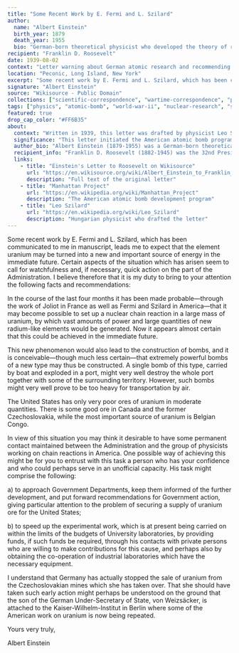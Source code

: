 ```yaml
---
title: "Some Recent Work by E. Fermi and L. Szilard"
author:
  name: "Albert Einstein"
  birth_year: 1879
  death_year: 1955
  bio: "German-born theoretical physicist who developed the theory of relativity, one of the two pillars of modern physics"
recipient: "Franklin D. Roosevelt"
date: 1939-08-02
context: "Letter warning about German atomic research and recommending American atomic bomb development"
location: "Peconic, Long Island, New York"
excerpt: "Some recent work by E. Fermi and L. Szilard, which has been communicated to me in manuscript, leads me to expect that the element uranium may be turned into a new and important source of energy in the immediate future."
signature: "Albert Einstein"
source: "Wikisource - Public Domain"
collections: ["scientific-correspondence", "wartime-correspondence", "political-letters"]
tags: ["physics", "atomic-bomb", "world-war-ii", "nuclear-research", "science-policy", "military"]
featured: true
drop_cap_color: "#FF6B35"
about:
  context: "Written in 1939, this letter was drafted by physicist Leo Szilard and signed by Einstein to warn President Roosevelt about Nazi Germany's potential development of atomic weapons. It led to the creation of the Manhattan Project."
  significance: "This letter initiated the American atomic bomb program and represents one of the most consequential scientific communications in history, marking the intersection of pure science and military application."
  author_bio: "Albert Einstein (1879-1955) was a German-born theoretical physicist who developed the theory of relativity. He won the Nobel Prize in Physics in 1921 and became a prominent public intellectual advocating for peace and civil rights."
  recipient_info: "Franklin D. Roosevelt (1882-1945) was the 32nd President of the United States, serving from 1933 until his death in 1945. He led the country through the Great Depression and most of World War II."
  links:
    - title: "Einstein's Letter to Roosevelt on Wikisource"
      url: "https://en.wikisource.org/wiki/Albert_Einstein_to_Franklin_D._Roosevelt_-_August_2,_1939"
      description: "Full text of the original letter"
    - title: "Manhattan Project"
      url: "https://en.wikipedia.org/wiki/Manhattan_Project"
      description: "The American atomic bomb development program"
    - title: "Leo Szilard"
      url: "https://en.wikipedia.org/wiki/Leo_Szilard"
      description: "Hungarian physicist who drafted the letter"
---
```


Some recent work by E. Fermi and L. Szilard, which has been communicated to me in manuscript, leads me to expect that the element uranium may be turned into a new and important source of energy in the immediate future. Certain aspects of the situation which has arisen seem to call for watchfulness and, if necessary, quick action on the part of the Administration. I believe therefore that it is my duty to bring to your attention the following facts and recommendations:

In the course of the last four months it has been made probable—through the work of Joliot in France as well as Fermi and Szilard in America—that it may become possible to set up a nuclear chain reaction in a large mass of uranium, by which vast amounts of power and large quantities of new radium-like elements would be generated. Now it appears almost certain that this could be achieved in the immediate future.

This new phenomenon would also lead to the construction of bombs, and it is conceivable—though much less certain—that extremely powerful bombs of a new type may thus be constructed. A single bomb of this type, carried by boat and exploded in a port, might very well destroy the whole port together with some of the surrounding territory. However, such bombs might very well prove to be too heavy for transportation by air.

The United States has only very poor ores of uranium in moderate quantities. There is some good ore in Canada and the former Czechoslovakia, while the most important source of uranium is Belgian Congo.

In view of this situation you may think it desirable to have some permanent contact maintained between the Administration and the group of physicists working on chain reactions in America. One possible way of achieving this might be for you to entrust with this task a person who has your confidence and who could perhaps serve in an unofficial capacity. His task might comprise the following:

a) to approach Government Departments, keep them informed of the further development, and put forward recommendations for Government action, giving particular attention to the problem of securing a supply of uranium ore for the United States;

b) to speed up the experimental work, which is at present being carried on within the limits of the budgets of University laboratories, by providing funds, if such funds be required, through his contacts with private persons who are willing to make contributions for this cause, and perhaps also by obtaining the co-operation of industrial laboratories which have the necessary equipment.

I understand that Germany has actually stopped the sale of uranium from the Czechoslovakian mines which she has taken over. That she should have taken such early action might perhaps be understood on the ground that the son of the German Under-Secretary of State, von Weizsäcker, is attached to the Kaiser-Wilhelm-Institut in Berlin where some of the American work on uranium is now being repeated.

Yours very truly,

Albert Einstein
